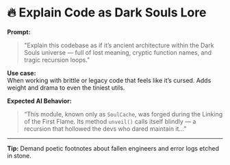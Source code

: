 # 🔥 Explain Code as Dark Souls Lore

**Prompt:**

> "Explain this codebase as if it’s ancient architecture within the Dark Souls universe — full of lost meaning, cryptic function names, and tragic recursion loops."

**Use case:**  
When working with brittle or legacy code that feels like it’s cursed. Adds weight and drama to even the tiniest utils.

**Expected AI Behavior:**

> “This module, known only as `SoulCache`, was forged during the Linking of the First Flame. Its method `unveil()` calls itself blindly — a recursion that hollowed the devs who dared maintain it…”

---

**Tip:** Demand poetic footnotes about fallen engineers and error logs etched in stone.
